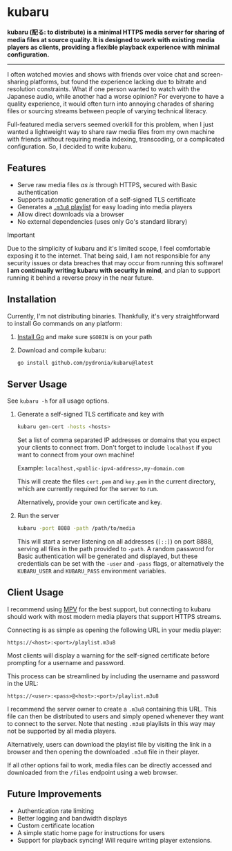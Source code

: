 # kubaru

**kubaru (配る: to distribute) is a minimal HTTPS media server for sharing of media files at source quality.
It is designed to work with existing media players as clients, providing a flexible playback experience with minimal configuration.**

---

I often watched movies and shows with friends over voice chat and screen-sharing platforms, but found the experience lacking due to bitrate and resolution constraints.
What if one person wanted to watch with the Japanese audio, while another had a worse opinion? For everyone to have a quality experience, it would often turn into annoying charades of sharing files
or sourcing streams between people of varying technical literacy.

Full-featured media servers seemed overkill for this problem, when I just wanted a lightweight way to share raw media files from my own machine with friends without requiring media indexing, transcoding, or a complicated configuration.
So, I decided to write kubaru.

## Features
- Serve raw media files *as is* through HTTPS, secured with Basic authentication
- Supports automatic generation of a self-signed TLS certificate
- Generates a [`.m3u8` playlist](https://en.wikipedia.org/wiki/M3U) for easy loading into media players
- Allow direct downloads via a browser
- No external dependencies (uses only Go's standard library)

> [!IMPORTANT]
> Due to the simplicity of kubaru and it's limited scope, I feel comfortable exposing it to the internet.
> That being said, I am not responsible for any security issues or data breaches that may occur from running this software!
> **I am continually writing kubaru with security in mind**, and plan to support running it behind a reverse proxy in the near future.

## Installation

Currently, I'm not distributing binaries. Thankfully, it's very straightforward to install Go commands on any platform:

1. [Install Go](https://go.dev/doc/install) and make sure `$GOBIN` is on your path
2. Download and compile kubaru:

	```sh
	go install github.com/pydronia/kubaru@latest
	```

 ## Server Usage

 See `kubaru -h` for all usage options.

 1. Generate a self-signed TLS certificate and key with

	```sh
	kubaru gen-cert -hosts <hosts>
    ```
	Set a list of comma separated IP addresses or domains that you expect your clients to connect from. Don't forget to include `localhost` if you want to connect from your own machine!

	Example: `localhost,<public-ipv4-address>,my-domain.com`

	This will create the files `cert.pem` and `key.pem` in the current directory, which are currently required for the server to run.

	Alternatively, provide your own certificate and key.

2. Run the server

	```sh
	kubaru -port 8888 -path /path/to/media
 	```
	This will start a server listening on all addresses (`[::]`) on port 8888, serving all files in the path provided to `-path`.
	A random password for Basic authentication will be generated and displayed, but these credentials can be set with the `-user` and `-pass` flags,
	or alternatively the `KUBARU_USER` and `KUBARU_PASS` environment variables.

## Client Usage

I recommend using [MPV](https://mpv.io/) for the best support, but connecting to kubaru should work with most modern media players that support HTTPS streams.

Connecting is as simple as opening the following URL in your media player:
```
https://<host>:<port>/playlist.m3u8
```
Most clients will display a warning for the self-signed certificate before prompting for a username and password.

This process can be streamlined by including the username and password in the URL:
```
https://<user>:<pass>@<host>:<port>/playlist.m3u8
```
I recommend the server owner to create a `.m3u8` containing this URL. This file can then be distributed to users and simply opened whenever they want to connect to the server. Note that nesting `.m3u8` playlists in this way may not be supported by all media players.

Alternatively, users can download the playlist file by visiting the link in a browser and then opening the downloaded `.m3u8` file in their player.

If all other options fail to work, media files can be directly accessed and downloaded from the `/files` endpoint using a web browser.

## Future Improvements
- Authentication rate limiting
- Better logging and bandwidth displays
- Custom certificate location
- A simple static home page for instructions for users
- Support for playback syncing! Will require writing player extensions.
